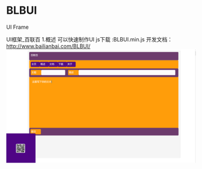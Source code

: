 # BLBUI
UI Frame

UI框架_百联百
1.概述
可以快速制作UI js下载 :BLBUI.min.js 
开发文档：http://www.bailianbai.com/BLBUI/
<img src="https://github.com/wyzProgram/BLBUI/blob/master/show.PNG">

